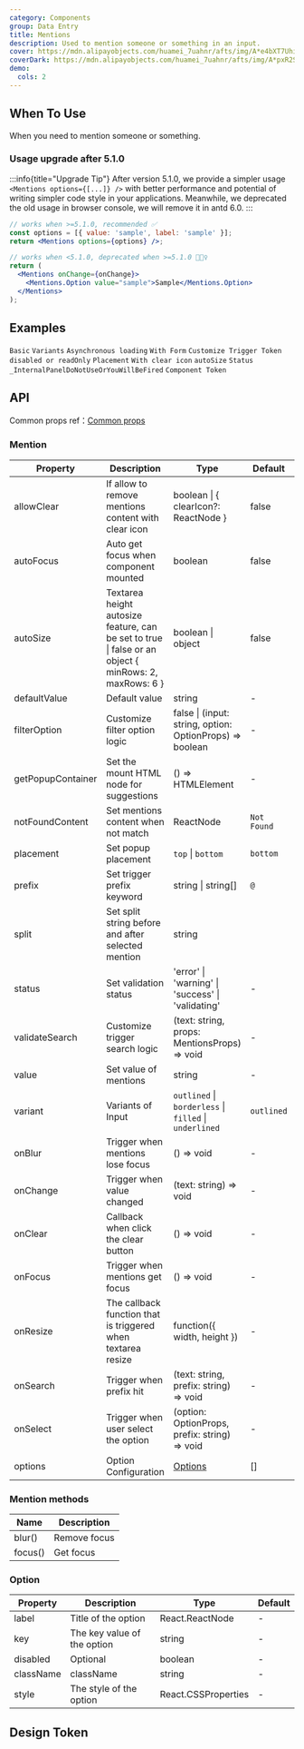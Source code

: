 ```yaml
---
category: Components
group: Data Entry
title: Mentions
description: Used to mention someone or something in an input.
cover: https://mdn.alipayobjects.com/huamei_7uahnr/afts/img/A*e4bXT7Uhi9YAAAAAAAAAAAAADrJ8AQ/original
coverDark: https://mdn.alipayobjects.com/huamei_7uahnr/afts/img/A*pxR2S53P_xoAAAAAAAAAAAAADrJ8AQ/original
demo:
  cols: 2
---
```


## When To Use

When you need to mention someone or something.

### Usage upgrade after 5.1.0

<!-- prettier-ignore -->
:::info{title="Upgrade Tip"}
After version 5.1.0, we provide a simpler usage `<Mentions options={[...]} />` with better performance and potential of writing simpler code style in your applications.
Meanwhile, we deprecated the old usage in browser console, we will remove it in antd 6.0.
:::

```jsx
// works when >=5.1.0, recommended ✅
const options = [{ value: 'sample', label: 'sample' }];
return <Mentions options={options} />;

// works when <5.1.0, deprecated when >=5.1.0 🙅🏻‍♀️
return (
  <Mentions onChange={onChange}>
    <Mentions.Option value="sample">Sample</Mentions.Option>
  </Mentions>
);
```

## Examples

<!-- prettier-ignore -->
<code src="./demo/basic.tsx">Basic</code>
<code src="./demo/variant.tsx" version="5.13.0">Variants</code>
<code src="./demo/async.tsx">Asynchronous loading</code>
<code src="./demo/form.tsx">With Form</code>
<code src="./demo/prefix.tsx">Customize Trigger Token</code>
<code src="./demo/readonly.tsx">disabled or readOnly</code>
<code src="./demo/placement.tsx">Placement</code>
<code src="./demo/allowClear.tsx">With clear icon</code>
<code src="./demo/autoSize.tsx">autoSize</code>
<code src="./demo/status.tsx">Status</code>
<code src="./demo/render-panel.tsx" debug>_InternalPanelDoNotUseOrYouWillBeFired</code>
<code src="./demo/component-token.tsx" debug>Component Token</code>

## API

Common props ref：[Common props](/docs/react/common-props)

### Mention

| Property | Description | Type | Default | Version |
| --- | --- | --- | --- | --- |
| allowClear | If allow to remove mentions content with clear icon | boolean \| { clearIcon?: ReactNode } | false | 5.13.0 |
| autoFocus | Auto get focus when component mounted | boolean | false |  |
| autoSize | Textarea height autosize feature, can be set to true \| false or an object { minRows: 2, maxRows: 6 } | boolean \| object | false |  |
| defaultValue | Default value | string | - |  |
| filterOption | Customize filter option logic | false \| (input: string, option: OptionProps) => boolean | - |  |
| getPopupContainer | Set the mount HTML node for suggestions | () => HTMLElement | - |  |
| notFoundContent | Set mentions content when not match | ReactNode | `Not Found` |  |
| placement | Set popup placement | `top` \| `bottom` | `bottom` |  |
| prefix | Set trigger prefix keyword | string \| string\[] | `@` |  |
| split | Set split string before and after selected mention | string | ` ` |  |
| status | Set validation status | 'error' \| 'warning' \| 'success' \| 'validating' | - | 4.19.0 |
| validateSearch | Customize trigger search logic | (text: string, props: MentionsProps) => void | - |  |
| value | Set value of mentions | string | - |  |
| variant | Variants of Input | `outlined` \| `borderless` \| `filled` \| `underlined` | `outlined` | 5.13.0 |
| onBlur | Trigger when mentions lose focus | () => void | - |  |
| onChange | Trigger when value changed | (text: string) => void | - |  |
| onClear | Callback when click the clear button | () => void | - | 5.20.0 |
| onFocus | Trigger when mentions get focus | () => void | - |  |
| onResize | The callback function that is triggered when textarea resize | function({ width, height }) | - |  |
| onSearch | Trigger when prefix hit | (text: string, prefix: string) => void | - |  |
| onSelect | Trigger when user select the option | (option: OptionProps, prefix: string) => void | - |  |
| options | Option Configuration | [Options](#option) | \[] | 5.1.0 |

### Mention methods

| Name    | Description  |
| ------- | ------------ |
| blur()  | Remove focus |
| focus() | Get focus    |

### Option

<!-- prettier-ignore -->
| Property | Description | Type | Default |
| --- | --- | --- | --- |
| label | Title of the option | React.ReactNode | - |
| key | The key value of the option | string | - |
| disabled | Optional | boolean | - |
| className | className | string | - |
| style | The style of the option | React.CSSProperties | - |

## Design Token

<ComponentTokenTable component="Mentions"></ComponentTokenTable>
